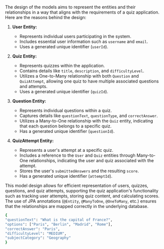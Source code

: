 The design of the models aims to represent the entities and their relationships in a way that aligns with the requirements of a quiz application. Here are the reasons behind the design:

1. **User Entity:**
    - Represents individual users participating in the system.
    - Includes essential user information such as `username` and `email`.
    - Uses a generated unique identifier (`userId`).

2. **Quiz Entity:**
    - Represents quizzes within the application.
    - Contains details like `title`, `description`, and `difficultyLevel`.
    - Utilizes a One-to-Many relationship with both `Question` and `QuizAttempt`, allowing one quiz to have multiple associated questions and attempts.
    - Uses a generated unique identifier (`quizId`).

3. **Question Entity:**
    - Represents individual questions within a quiz.
    - Captures details like `questionText`, `questionType`, and `correctAnswer`.
    - Utilizes a Many-to-One relationship with the `Quiz` entity, indicating that each question belongs to a specific quiz.
    - Has a generated unique identifier (`questionId`).

4. **QuizAttempt Entity:**
    - Represents a user's attempt at a specific quiz.
    - Includes a reference to the `User` and `Quiz` entities through Many-to-One relationships, indicating the user and quiz associated with the attempt.
    - Stores the user's `submittedAnswers` and the resulting `score`.
    - Has a generated unique identifier (`attemptId`).

This model design allows for efficient representation of users, quizzes, questions, and quiz attempts, supporting the quiz application's functionality such as tracking user attempts, storing quiz content, and calculating scores. The use of JPA annotations (`@Entity`, `@ManyToOne`, `@OneToMany`, etc.) ensures that the relationships are mapped correctly in the underlying database.


````bash
{
"questionText": "What is the capital of France?",
"options": ["Paris", "Berlin", "Madrid", "Rome"],
"correctAnswer": "Paris",
"difficultyLevel": "MEDIUM",
"subjectCategory": "Geography"
}

